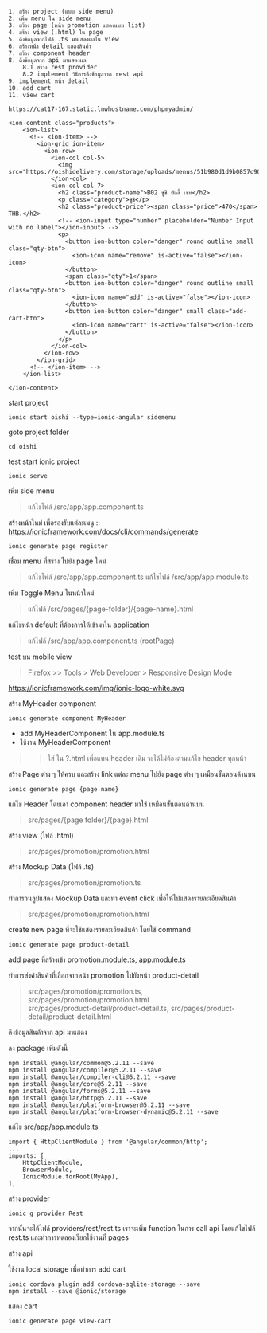 ```
1. สร้าง project (แบบ side menu)
2. เพิ่ม menu ใน side menu
3. สร้าง page (หน้า promotion แสดงแบบ list)
4. สร้าง view (.html) ใน page
5. ดึงข้อมูลจากไฟล์ .ts มาแสดงผลใน view
6. สร้างหน้า detail แสดงสินค้า
7. สร้าง component header
8. ดึงข้อมูลจาก api มาแสดงผล
    8.1 สร้าง rest provider
    8.2 implement วิธีการดึงข้อมูลจาก rest api
9. implement หน้า detail
10. add cart
11. view cart
```

```
https://cat17-167.static.lnwhostname.com/phpmyadmin/
```

```
<ion-content class="products">
    <ion-list>
      <!-- <ion-item> -->
        <ion-grid ion-item>
          <ion-row>
            <ion-col col-5>
              <img src="https://oishidelivery.com/storage/uploads/menus/51b980d1d9b0857c902cc83283fef7a6.jpg">
            </ion-col>
            <ion-col col-7>
              <h2 class="product-name">B02 ซูชิ บัดดี้ เซท</h2>
              <p class="category">ซูชิ</p>
              <h2 class="product-price"><span class="price">470</span> THB.</h2>
              <!-- <ion-input type="number" placeholder="Number Input with no label"></ion-input> -->
              <p>
                <button ion-button color="danger" round outline small class="qty-btn">
                  <ion-icon name="remove" is-active="false"></ion-icon>
                </button>
                <span class="qty">1</span>
                <button ion-button color="danger" round outline small class="qty-btn">
                  <ion-icon name="add" is-active="false"></ion-icon>
                </button>              
                <button ion-button color="danger" small class="add-cart-btn">
                  <ion-icon name="cart" is-active="false"></ion-icon>
                </button>
              </p>
            </ion-col>
          </ion-row>
        </ion-grid>
      <!-- </ion-item> -->
    </ion-list>
      
</ion-content>
```


start project
```
ionic start oishi --type=ionic-angular sidemenu
```

goto project folder
```
cd oishi
```

test start ionic project
```
ionic serve
```

เพิ่ม side menu
> แก้ไขไฟล์ /src/app/app.component.ts

สร้างหน้าใหม่ เพื่อรองรับแต่ละเมนู
:: https://ionicframework.com/docs/cli/commands/generate
```
ionic generate page register
```

เชื่อม menu ที่สร้าง ไปยัง page ใหม่
> แก้ไขไฟล์ /src/app/app.component.ts
> แก้ไขไฟล์ /src/app/app.module.ts

เพิ่ม Toggle Menu ในหน้าใหม่
> แก้ไฟล์ /src/pages/{page-folder}/{page-name}.html

แก้ไขหน้า default ที่ต้องการให้เข้ามาใน application
> แก้ไฟล์  /src/app/app.component.ts (rootPage)

test บน mobile view
> Firefox >> Tools > Web Developer > Responsive Design Mode

https://ionicframework.com/img/ionic-logo-white.svg

สร้าง MyHeader component

```
ionic generate component MyHeader
```
- add MyHeaderComponent ใน app.module.ts
- ใช้งาน MyHeaderComponent 
>> ใส่ <my-header></my-header> ใน ?.html เพื่อแทน header เดิม จะได้ไม่ต้องตามแก้ไข header ทุกหน้า

สร้าง Page ต่าง ๆ ให้ครบ และสร้าง link แต่ละ menu ไปยัง page ต่าง ๆ เหมือนขั้นตอนด้านบน
```
ionic generate page {page name}
```

แก้ไข Header โดยเอา component header มาใช้ เหมือนขั้นตอนด้านบน
> src/pages/{page folder}/{page}.html

สร้าง view (ไฟล์ .html)
> src/pages/promotion/promotion.html

สร้าง Mockup Data (ไฟล์ .ts)
> src/pages/promotion/promotion.ts

ทำการวนลูปแสดง Mockup Data และทำ event click เพื่อให้ไปแสดงรายละเอียดสินค้า
> src/pages/promotion/promotion.html

create new page ที่จะใช้แสดงรายละเอียดสินค้า โดยใช้ command 
```
ionic generate page product-detail
```

add page ที่สร้างเข้า promotion.module.ts, app.module.ts

ทำการส่งค่าสินค้าที่เลือกจากหน้า promotion ไปยังหน้า product-detail
> src/pages/promotion/promotion.ts, src/pages/promotion/promotion.html<br />
> src/pages/product-detail/product-detail.ts, src/pages/product-detail/product-detail.html

ดึงข้อมูลสินค้าจาก api มาแสดง

ลง package เพิ่มดังนี้
```
npm install @angular/common@5.2.11 --save
npm install @angular/compiler@5.2.11 --save
npm install @angular/compiler-cli@5.2.11 --save
npm install @angular/core@5.2.11 --save
npm install @angular/forms@5.2.11 --save
npm install @angular/http@5.2.11 --save
npm install @angular/platform-browser@5.2.11 --save
npm install @angular/platform-browser-dynamic@5.2.11 --save
```

แก้ไข src/app/app.module.ts
```
import { HttpClientModule } from '@angular/common/http';
...
imports: [
    HttpClientModule,
    BrowserModule,
    IonicModule.forRoot(MyApp),
],
```

สร้าง provider
```
ionic g provider Rest
```

จากนั้นจะได้ไฟล์ providers/rest/rest.ts เราจะเพิ่ม function ในการ call api โดยแก้ไขไฟล์ rest.ts และทำการทดลองเรียกใช้งานที่ pages

สร้าง api

ใช้งาน local storage เพื่อทำการ add cart
```
ionic cordova plugin add cordova-sqlite-storage --save
npm install --save @ionic/storage
```

แสดง cart
```
ionic generate page view-cart
```
